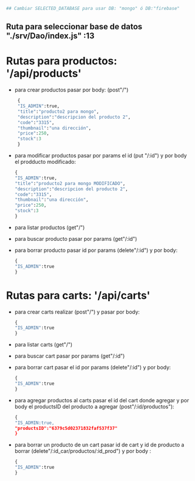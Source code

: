 


```bash
## Cambiar SELECTED_DATABASE para usar DB: "mongo" ó DB:"firebase"
```

## Ruta para seleccionar base de datos "./srv/Dao/index.js" :13

# Rutas para productos: '/api/products'

* para crear productos pasar por body: (post"/")
   ```python
    {
    "IS_ADMIN":true, 
    "title":"producto2 para mongo",
    "description":"descripcion del producto 2",
    "code":"3315",
    "thumbnail":"una dirección",
    "price":250,
    "stock":3
    }
    ```
* para modificar productos pasar por params el id (put "/:id") y por body el prodducto modificado:
    ```python
    {
    "IS_ADMIN":true,
    "title":"producto2 para mongo MODIFICADO",
    "description":"descripcion del producto 2",
    "code":"3315",
    "thumbnail":"una dirección",
    "price":250,
    "stock":3
    }
    ```
* para listar productos (get"/")

* para buscar producto pasar por params (get"/:id")

* para borrar producto pasar id por params (delete"/:id") y por body:
    ```python
    {
    "IS_ADMIN":true
    }
    ```


# Rutas para carts: '/api/carts'

* para crear carts realizar (post"/") y pasar por body:
    ```python
    {
    "IS_ADMIN":true
    }
    ```
* para listar carts (get"/")

* para buscar cart pasar por params (get"/:id")

* para borrar cart pasar el id por params (delete"/:id") y por body:
    ```python
    {
    "IS_ADMIN":true
    }
    ```

* para agregar productos al carts pasar el id del cart donde agregar y por body el productsID del producto a agregar (post"/:id/productos"): 
    ```python
    {
    "IS_ADMIN:true,
    "productsID":"6379c5d02371832faf537f37"
    }
    ```

* para borrar un producto de un cart pasar id de cart y id de producto a borrar (delete"/:id_car/productos/:id_prod") y por body :
    ```python
    {
    "IS_ADMIN":true
    }
    ```